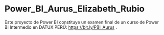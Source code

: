 # Power_BI_Aurus_Elizabeth_Rubio
Este proyecto de Power BI constituye un examen final de un curso de Power BI Intermedio en DATUX PERÚ: https://bit.ly/PBI_Aurus .
